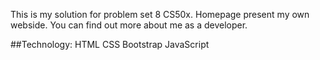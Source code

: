 This is my solution for problem set 8 CS50x.
Homepage present my own webside. You can find out more about me as a developer.

##Technology:
HTML 
CSS 
Bootstrap 
JavaScript 


